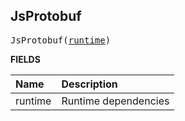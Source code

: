 <!-- Generated with Stardoc: http://skydoc.bazel.build -->

<a id="#JsProtobuf"></a>

## JsProtobuf

<pre>
JsProtobuf(<a href="#JsProtobuf-runtime">runtime</a>)
</pre>



**FIELDS**


| Name  | Description |
| :------------- | :------------- |
| <a id="JsProtobuf-runtime"></a>runtime |  Runtime dependencies    |



